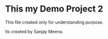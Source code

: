 # This my Demo Project 2
This file created only for understanding purpose.


Its created by Sanjay Meena.
